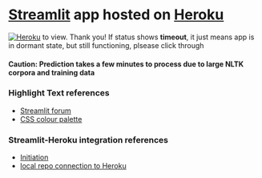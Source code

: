 # [Streamlit](https://streamlit.io/) app hosted on [Heroku](https://www.heroku.com)

<!--https://pyheroku-badge.herokuapp.com/ -->
[![Heroku](https://pyheroku-badge.herokuapp.com/?app=subreddit-classifier-app&style=flat)](https://subreddit-classifier-app.herokuapp.com/) to view. Thank you!
If status shows **timeout**, it just means app is in dormant state, but still functioning, plsease click through

#### Caution: Prediction takes a few minutes to process due to large NLTK corpora and training data

### Highlight Text references
* [Streamlit forum](https://discuss.streamlit.io/t/colored-boxes-around-sections-of-a-sentence/3201)
* [CSS colour palette](https://www.w3schools.com/cssref/css_colors.asp)

### Streamlit-Heroku integration references
* [Initiation](https://www.analyticsvidhya.com/blog/2021/06/deploy-your-ml-dl-streamlit-application-on-heroku/)
* [local repo connection to Heroku](https://devcenter.heroku.com/articles/git)
